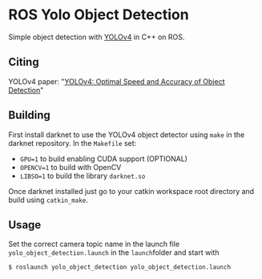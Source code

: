 # ROS Yolo Object Detection #

Simple object detection with [YOLOv4](https://github.com/AlexeyAB/darknet) in C++ on ROS.

## Citing ##

YOLOv4 paper: "[YOLOv4: Optimal Speed and Accuracy of Object Detection](https://arxiv.org/abs/2004.10934)"

## Building ##

First install darknet to use the YOLOv4 object detector using `make` in the darknet repository.
In the `Makefile` set:

- `GPU=1` to build enabling CUDA support (OPTIONAL)
- `OPENCV=1` to build with OpenCV
- `LIBSO=1` to build the library `darknet.so`

Once darknet installed just go to your catkin workspace root directory and build using `catkin_make`.

## Usage ##

Set the correct camera topic name in the launch file `yolo_object_detection.launch` in the `launch`folder and start with

```
$ roslaunch yolo_object_detection yolo_object_detection.launch
```

